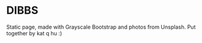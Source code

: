 # DIBBS
Static page, made with Grayscale Bootstrap and photos from Unsplash.
Put together by kat q hu :)
